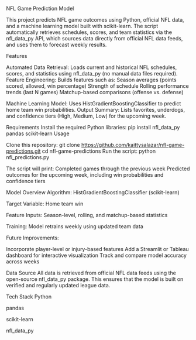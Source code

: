 NFL Game Prediction Model

This project predicts NFL game outcomes using Python, official NFL data, and a machine learning model built with scikit-learn.
The script automatically retrieves schedules, scores, and team statistics via the nfl_data_py API, which sources data directly from official NFL data feeds, and uses them to forecast weekly results.

Features

Automated Data Retrieval: Loads current and historical NFL schedules, scores, and statistics using nfl_data_py (no manual data files required).
Feature Engineering: Builds features such as:
Season averages (points scored, allowed, win percentage)
Strength of schedule
Rolling performance trends (last N games)
Matchup-based comparisons (offense vs. defense)

Machine Learning Model: Uses HistGradientBoostingClassifier to predict home team win probabilities.
Output Summary: Lists favorites, underdogs, and confidence tiers (High, Medium, Low) for the upcoming week.


Requirements
Install the required Python libraries:
pip install nfl_data_py pandas scikit-learn
Usage

Clone this repository:
git clone https://github.com/kaittysalazar/nfl-game-predictions.git
cd nfl-game-predictions
Run the script:
python nfl_predictions.py

The script will print:
Completed games through the previous week
Predicted outcomes for the upcoming week, including win probabilities and confidence tiers

Model Overview
Algorithm: HistGradientBoostingClassifier (scikit-learn)

Target Variable: Home team win

Feature Inputs: Season-level, rolling, and matchup-based statistics

Training: Model retrains weekly using updated team data

Future Improvements:

Incorporate player-level or injury-based features
Add a Streamlit or Tableau dashboard for interactive visualization
Track and compare model accuracy across weeks


Data Source
All data is retrieved from official NFL data feeds using the open-source nfl_data_py package.
This ensures that the model is built on verified and regularly updated league data.


Tech Stack
Python

pandas

scikit-learn

nfl_data_py
